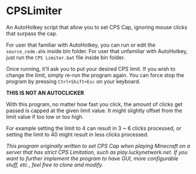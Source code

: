 # CPSLimiter
An AutoHotkey script that allow you to set CPS Cap, ignoring mouse clicks that surpass the cap.

For user that familiar with AutoHotkey, you can run or edit the `source_code.ahk` inside bin folder.
For user that unfamiliar with AutoHotkey, just run the `CPS Limiter.bat` file inside bin folder.

Once running, it'll ask you to put your desired CPS limit.
If you wish to change the limit, simply re-run the program again.
You can force stop the program by pressing `Ctrl+Shift+Esc` on your keyboard.

**THIS IS NOT AN AUTOCLICKER**

With this program, no matter how fast you click, the amount of clicks get passed is capped at the given limit value. It might slightly offset from the limit value if too low or too high.

For example setting the limit to 4 can result in 3 ~ 6 clicks processed, or setting the limit to 40 might result in less clicks processed.

_This program originally written to set CPS Cap when playing Minecraft on a server that has strict CPS Limitation, such as play.luckynetwork.net._
_If you want to further implement the program to have GUI, more configurable stuff, etc., feel free to clone and modify._
